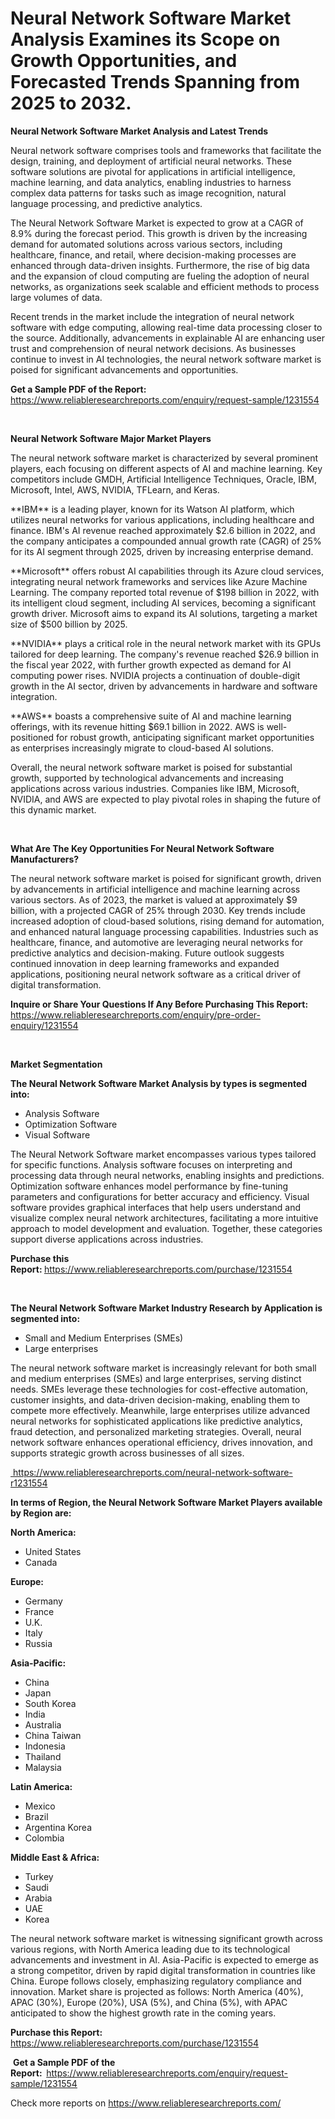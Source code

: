 <p><h1>Neural Network Software Market Analysis Examines its Scope on Growth Opportunities, and Forecasted Trends Spanning from 2025 to 2032.</h1></p><p><strong>Neural Network Software Market Analysis and Latest Trends</strong></p>
<p><p>Neural network software comprises tools and frameworks that facilitate the design, training, and deployment of artificial neural networks. These software solutions are pivotal for applications in artificial intelligence, machine learning, and data analytics, enabling industries to harness complex data patterns for tasks such as image recognition, natural language processing, and predictive analytics. </p><p>The Neural Network Software Market is expected to grow at a CAGR of 8.9% during the forecast period. This growth is driven by the increasing demand for automated solutions across various sectors, including healthcare, finance, and retail, where decision-making processes are enhanced through data-driven insights. Furthermore, the rise of big data and the expansion of cloud computing are fueling the adoption of neural networks, as organizations seek scalable and efficient methods to process large volumes of data.</p><p>Recent trends in the market include the integration of neural network software with edge computing, allowing real-time data processing closer to the source. Additionally, advancements in explainable AI are enhancing user trust and comprehension of neural network decisions. As businesses continue to invest in AI technologies, the neural network software market is poised for significant advancements and opportunities.</p></p>
<p><strong>Get a Sample PDF of the Report:&nbsp;</strong> <a href="https://www.reliableresearchreports.com/enquiry/request-sample/1231554?utm_campaign=117&utm_medium=2&utm_source=Github&utm_content=ia&utm_term=11032025&utm_id=neural-network-software">https://www.reliableresearchreports.com/enquiry/request-sample/1231554</a></p>
<p>&nbsp;</p>
<p><strong>Neural Network Software Major Market Players</strong></p>
<p><p>The neural network software market is characterized by several prominent players, each focusing on different aspects of AI and machine learning. Key competitors include GMDH, Artificial Intelligence Techniques, Oracle, IBM, Microsoft, Intel, AWS, NVIDIA, TFLearn, and Keras.</p><p>**IBM** is a leading player, known for its Watson AI platform, which utilizes neural networks for various applications, including healthcare and finance. IBM's AI revenue reached approximately $2.6 billion in 2022, and the company anticipates a compounded annual growth rate (CAGR) of 25% for its AI segment through 2025, driven by increasing enterprise demand.</p><p>**Microsoft** offers robust AI capabilities through its Azure cloud services, integrating neural network frameworks and services like Azure Machine Learning. The company reported total revenue of $198 billion in 2022, with its intelligent cloud segment, including AI services, becoming a significant growth driver. Microsoft aims to expand its AI solutions, targeting a market size of $500 billion by 2025.</p><p>**NVIDIA** plays a critical role in the neural network market with its GPUs tailored for deep learning. The company's revenue reached $26.9 billion in the fiscal year 2022, with further growth expected as demand for AI computing power rises. NVIDIA projects a continuation of double-digit growth in the AI sector, driven by advancements in hardware and software integration.</p><p>**AWS** boasts a comprehensive suite of AI and machine learning offerings, with its revenue hitting $69.1 billion in 2022. AWS is well-positioned for robust growth, anticipating significant market opportunities as enterprises increasingly migrate to cloud-based AI solutions.</p><p>Overall, the neural network software market is poised for substantial growth, supported by technological advancements and increasing applications across various industries. Companies like IBM, Microsoft, NVIDIA, and AWS are expected to play pivotal roles in shaping the future of this dynamic market.</p></p>
<p>&nbsp;</p>
<p><strong>What Are The Key Opportunities For Neural Network Software Manufacturers?</strong></p>
<p><p>The neural network software market is poised for significant growth, driven by advancements in artificial intelligence and machine learning across various sectors. As of 2023, the market is valued at approximately $9 billion, with a projected CAGR of 25% through 2030. Key trends include increased adoption of cloud-based solutions, rising demand for automation, and enhanced natural language processing capabilities. Industries such as healthcare, finance, and automotive are leveraging neural networks for predictive analytics and decision-making. Future outlook suggests continued innovation in deep learning frameworks and expanded applications, positioning neural network software as a critical driver of digital transformation.</p></p>
<p><strong>Inquire or Share Your Questions If Any Before Purchasing This Report:</strong> <a href="https://www.reliableresearchreports.com/enquiry/pre-order-enquiry/1231554?utm_campaign=117&utm_medium=2&utm_source=Github&utm_content=ia&utm_term=11032025&utm_id=neural-network-software">https://www.reliableresearchreports.com/enquiry/pre-order-enquiry/1231554</a></p>
<p>&nbsp;</p>
<p><strong>Market Segmentation</strong></p>
<p><strong>The Neural Network Software Market Analysis by types is segmented into:</strong></p>
<p><ul><li>Analysis Software</li><li>Optimization Software</li><li>Visual Software</li></ul></p>
<p><p>The Neural Network Software market encompasses various types tailored for specific functions. Analysis software focuses on interpreting and processing data through neural networks, enabling insights and predictions. Optimization software enhances model performance by fine-tuning parameters and configurations for better accuracy and efficiency. Visual software provides graphical interfaces that help users understand and visualize complex neural network architectures, facilitating a more intuitive approach to model development and evaluation. Together, these categories support diverse applications across industries.</p></p>
<p><strong>Purchase this Report:&nbsp;</strong><a href="https://www.reliableresearchreports.com/purchase/1231554?utm_campaign=117&utm_medium=2&utm_source=Github&utm_content=ia&utm_term=11032025&utm_id=neural-network-software">https://www.reliableresearchreports.com/purchase/1231554</a></p>
<p>&nbsp;</p>
<p><strong>The Neural Network Software Market Industry Research by Application is segmented into:</strong></p>
<p><ul><li>Small and Medium Enterprises (SMEs)</li><li>Large enterprises</li></ul></p>
<p><p>The neural network software market is increasingly relevant for both small and medium enterprises (SMEs) and large enterprises, serving distinct needs. SMEs leverage these technologies for cost-effective automation, customer insights, and data-driven decision-making, enabling them to compete more effectively. Meanwhile, large enterprises utilize advanced neural networks for sophisticated applications like predictive analytics, fraud detection, and personalized marketing strategies. Overall, neural network software enhances operational efficiency, drives innovation, and supports strategic growth across businesses of all sizes.</p></p>
<p><a href="https://www.reliableresearchreports.com/neural-network-software-r1231554?utm_campaign=117&utm_medium=2&utm_source=Github&utm_content=ia&utm_term=11032025&utm_id=neural-network-software">&nbsp;https://www.reliableresearchreports.com/neural-network-software-r1231554</a></p>
<p><strong>In terms of Region, the Neural Network Software Market Players available by Region are:</strong></p>
<p>
    <p> <strong> North America: </strong>
        <ul>
            <li>United States</li>
            <li>Canada</li>
        </ul>
        </p> 
    <p> <strong> Europe: </strong>
        <ul>
            <li>Germany</li>
            <li>France</li>
            <li>U.K.</li>
            <li>Italy</li>
            <li>Russia</li>
        </ul>
        </p> 
    <p> <strong> Asia-Pacific: </strong>
        <ul>
            <li>China</li>
            <li>Japan</li>
            <li>South Korea</li>
            <li>India</li>
            <li>Australia</li>
            <li>China Taiwan</li>
            <li>Indonesia</li>
            <li>Thailand</li>
            <li>Malaysia</li>
        </ul>
        </p> 
    <p> <strong> Latin America: </strong>
        <ul>
            <li>Mexico</li>
            <li>Brazil</li>
            <li>Argentina Korea</li>
            <li>Colombia</li>
        </ul>
        </p> 
    <p> <strong> Middle East & Africa: </strong>
        <ul>
            <li>Turkey</li>
            <li>Saudi</li>
            <li>Arabia</li>
            <li>UAE</li>
            <li>Korea</li>
        </ul>
    </p>
    </p>
<p><p>The neural network software market is witnessing significant growth across various regions, with North America leading due to its technological advancements and investment in AI. Asia-Pacific is expected to emerge as a strong competitor, driven by rapid digital transformation in countries like China. Europe follows closely, emphasizing regulatory compliance and innovation. Market share is projected as follows: North America (40%), APAC (30%), Europe (20%), USA (5%), and China (5%), with APAC anticipated to show the highest growth rate in the coming years.</p></p>
<p><strong>Purchase this Report: </strong><a href="https://www.reliableresearchreports.com/purchase/1231554?utm_campaign=117&utm_medium=2&utm_source=Github&utm_content=ia&utm_term=11032025&utm_id=neural-network-software">https://www.reliableresearchreports.com/purchase/1231554</a></p>
<p>&nbsp;<strong>Get a Sample PDF of the Report:&nbsp;&nbsp;</strong><a href="https://www.reliableresearchreports.com/enquiry/request-sample/1231554?utm_campaign=117&utm_medium=2&utm_source=Github&utm_content=ia&utm_term=11032025&utm_id=neural-network-software">https://www.reliableresearchreports.com/enquiry/request-sample/1231554</a></p>
<p><strong></strong></p>
<p>Check more reports on <a href="https://www.reliableresearchreports.com/?utm_campaign=117&utm_medium=2&utm_source=Github&utm_content=ia&utm_term=11032025&utm_id=neural-network-software">https://www.reliableresearchreports.com/</a></p>